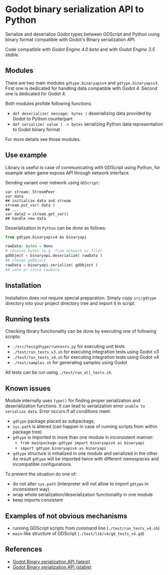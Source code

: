 # Godot binary serialization API to Python

Serialize and deserialize Godot types between GDScript and Python using binary format compatible with Godot's Binary serialization API.

Code compatible with *Godot Engine 4.0 beta* and with *Godot Engine 3.5 stable*.


## Modules

There are two main modules `gdtype.binaryapiv4` and `gdtype.binaryapiv3`. First one is dedicated for handling data compatible with Godot 4. 
Second one is dedicated for Godot 4.

Both modules profide following functions:
- `def deserialize( message: bytes )` deserializing data provided by Godot to Python counterpart
- `def serialize( value ) -> bytes` serializing Python data representation to Godot binary format

For more details see those modules.


## Use example

Library is useful is case of communicating with GDScript using Python, for example when game expose API through network interface.

Sending variant over network using `GDScript`:
```gdscript
var stream: StreamPeer
var data
## initialize data and stream
stream.put_var( data )
## ...
var data2 = stream.get_var()
## handle new data
```


Deserialization in `Python` can be done as follows:
```python
from gdtype.binaryapiv4 as binaryapi

rawData: bytes = None
# receive bytes (e.g. from network or file)
gdObject = binaryapi.deserialize( rawData )
## change gdObject
rawData = binaryapi.serialize( gdObject )
## send or store rawData
```


## Installation

Installation does not require special preparation. Simply copy `src/gdtype` directory into your project directory tree and import it in script.


## Running tests

Checking library functionality can be done by executing one of following scripts:
- `./src/testgdtype/runtests.py` for executing unit tests
- `./test/run_tests_v3.sh` for executing integration tests using Godot v3
- `./test/run_tests_v4.sh` for executing integration tests using Godot v4
- `./test/samples.sh` for generating samples using Godot

All tests can be run using `./test/run_all_tests.sh`.


## Known issues

Module internally uses `type()` for finding proper serialization and deserialization functions. It can lead to serialization error `unable to serialize data`.
Error occurs if all conditions meet:
- `gdtype` package placed as subpackage,
- `sys.path` is altered (can happen in case of running scripts from within package tree)
-  `gdtype` is imported in more than one module in inconsistent manner:
    - `from mainpackage.gdtype import binaryapiv4 as binaryapi`
    - `import gdtype.binaryapiv4 as binaryapi`
- `gdtype` structure is initialized in one module and serialized in the other
As result `gdtype` will be imported twice with different *namespaces* and incompatible configurations.

To prevent the situation do one of:
- do not alter `sys.path` (interpreter will not allow to import `gdtype` in inconsistent way)
- wrap whole serialization/deserialization functionality in one module
- keep imports consistent


## Examples of not obvious mechanisms

- running GDScript scripts from command line (`./test/run_tests_v4.sh`)
- `main`-like structure of GDScript (`./test/lib/v4/gd_tests_v4.gd`)


## References

- [Godot Binary serialization API (latest)](https://docs.godotengine.org/en/latest/tutorials/io/binary_serialization_api.html)
- [Godot Binary serialization API (stable)](https://docs.godotengine.org/en/stable/tutorials/io/binary_serialization_api.html)
